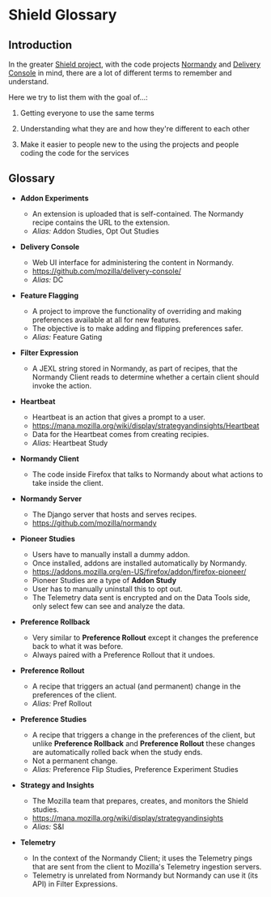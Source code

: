 # Shield Glossary

## Introduction

In the greater [Shield project](https://wiki.mozilla.org/Firefox/Shield),
with the code projects [Normandy](https://github.com/mozilla/normandy) and
[Delivery Console](https://github.com/mozilla/delivery-console/) in mind,
there are a lot of different terms to remember and understand.

Here we try
to list them with the goal of...:

1. Getting everyone to use the same terms

2. Understanding what they are and how they're different to each other

3. Make it easier to people new to the using the projects and people
   coding the code for the services



## Glossary

* **Addon Experiments**

    * An extension is uploaded that is self-contained. The Normandy recipe
      contains the URL to the extension.
    * *Alias:* Addon Studies, Opt Out Studies

* **Delivery Console**

    * Web UI interface for administering the content in Normandy.
    * https://github.com/mozilla/delivery-console/
    * *Alias:* DC

* **Feature Flagging**

    * A project to improve the functionality of overriding and making preferences
      available at all for new features.
    * The objective is to make adding and flipping preferences safer.
    * *Alias:* Feature Gating

* **Filter Expression**

    * A JEXL string stored in Normandy, as part of recipes, that the Normandy
      Client reads to determine whether a certain client should invoke the action.

* **Heartbeat**

    * Heartbeat is an action that gives a prompt to a user.
    * https://mana.mozilla.org/wiki/display/strategyandinsights/Heartbeat
    * Data for the Heartbeat comes from creating recipies.
    * *Alias:* Heartbeat Study

* **Normandy Client**

    * The code inside Firefox that talks to Normandy about what actions to take
      inside the client.

* **Normandy Server**

    * The Django server that hosts and serves recipes.
    * https://github.com/mozilla/normandy

* **Pioneer Studies**

    * Users have to manually install a dummy addon.
    * Once installed, addons are installed automatically by Normandy.
    * https://addons.mozilla.org/en-US/firefox/addon/firefox-pioneer/
    * Pioneer Studies are a type of **Addon Study**
    * User has to manually uninstall this to opt out.
    * The Telemetry data sent is encrypted and on the Data Tools side, only
      select few can see and analyze the data.

* **Preference Rollback**

    * Very similar to **Preference Rollout** except it changes the preference
      back to what it was before.
    * Always paired with a Preference Rollout that it undoes.

* **Preference Rollout**

    * A recipe that triggers an actual (and permanent) change in the preferences of the client.
    * *Alias:* Pref Rollout

* **Preference Studies**

    * A recipe that triggers a change in the preferences of the client, but
      unlike **Preference Rollback** and **Preference Rollout** these changes
      are automatically rolled back when the study ends.
    * Not a permanent change.
    * *Alias:* Preference Flip Studies, Preference Experiment Studies


* **Strategy and Insights**

    * The Mozilla team that prepares, creates, and monitors the Shield studies.
    * https://mana.mozilla.org/wiki/display/strategyandinsights
    * *Alias:* S&I

* **Telemetry**

    * In the context of the Normandy Client; it uses the Telemetry pings
      that are sent from the client to Mozilla's Telemetry ingestion servers.
    * Telemetry is unrelated from Normandy but Normandy can use it (its API) in
      Filter Expressions.
